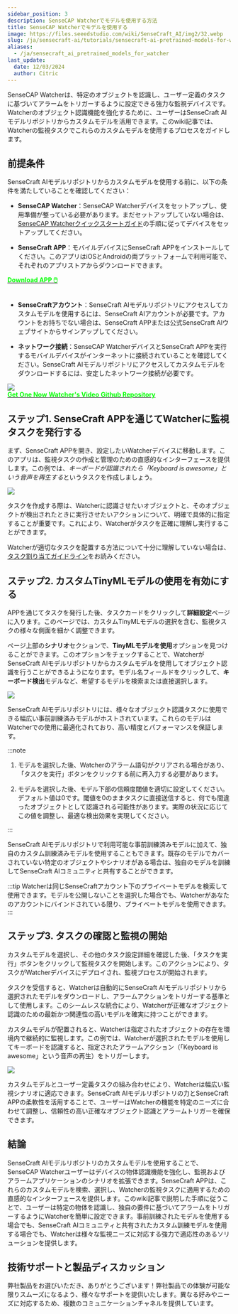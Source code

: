 ```yaml
---
sidebar_position: 3
description: SenseCAP Watcherでモデルを使用する方法
title: SenseCAP Watcherでモデルを使用する
image: https://files.seeedstudio.com/wiki/SenseCraft_AI/img2/32.webp
slug: /ja/sensecraft-ai/tutorials/sensecraft-ai-pretrained-models-for-watcher
aliases:
  - /ja/sensecraft_ai_pretrained_models_for_watcher
last_update:
  date: 12/03/2024
  author: Citric
---
```


SenseCAP Watcherは、特定のオブジェクトを認識し、ユーザー定義のタスクに基づいてアラームをトリガーするように設定できる強力な監視デバイスです。Watcherのオブジェクト認識機能を強化するために、ユーザーはSenseCraft AIモデルリポジトリからカスタムモデルを活用できます。このwiki記事では、Watcherの監視タスクでこれらのカスタムモデルを使用するプロセスをガイドします。

## 前提条件

SenseCraft AIモデルリポジトリからカスタムモデルを使用する前に、以下の条件を満たしていることを確認してください：

- **SenseCAP Watcher**：SenseCAP Watcherデバイスをセットアップし、使用準備が整っている必要があります。まだセットアップしていない場合は、[SenseCAP Watcherクイックスタートガイド](https://wiki.seeedstudio.com/getting_started_with_watcher/)の手順に従ってデバイスをセットアップしてください。

- **SenseCraft APP**：モバイルデバイスにSenseCraft APPをインストールしてください。このアプリはiOSとAndroidの両プラットフォームで利用可能で、それぞれのアプリストアからダウンロードできます。

<div class="get_one_now_container" style={{textAlign: 'center'}}>
    <a class="get_one_now_item" href="https://sensecraft-app-download.seeed.cc" target="_blank" rel="noopener noreferrer">
            <strong><span><font color={'FFFFFF'} size={"4"}> Download APP 🖱️</font></span></strong>
    </a>
</div>

<br />

- **SenseCraftアカウント**：SenseCraft AIモデルリポジトリにアクセスしてカスタムモデルを使用するには、SenseCraft AIアカウントが必要です。アカウントをお持ちでない場合は、SenseCraft APPまたは公式SenseCraft AIウェブサイトからサインアップしてください。

- **ネットワーク接続**：SenseCAP WatcherデバイスとSenseCraft APPを実行するモバイルデバイスがインターネットに接続されていることを確認してください。SenseCraft AIモデルリポジトリにアクセスしてカスタムモデルをダウンロードするには、安定したネットワーク接続が必要です。

<div style={{textAlign:'center'}}><img src="https://files.seeedstudio.com/wiki/watcher_getting_started/watcherKS.jpg" style={{width:1000, height:'auto'}}/></div>

<div class="get_one_now_container" style={{textAlign: 'center'}}>
    <a class="get_one_now_item" href="https://www.seeedstudio.com/SenseCAP-Watcher-W1-A-p-5979.html" target="_blank">
            <strong><span><font color={'FFFFFF'} size={"4"}> Get One Now</font></span></strong>
    </a>
    <a class="get_one_now_item" href="https://www.youtube.com/watch?v=ny22Z0cAIqE" target="_blank" rel="noopener noreferrer">
            <strong><span><font color={'FFFFFF'} size={"4"}> Watcher's Video</font></span></strong>
    </a>
    <a class="get_one_now_item" href="https://github.com/Seeed-Studio/OSHW-SenseCAP-Watcher" target="_blank" rel="noopener noreferrer">
            <strong><span><font color={'FFFFFF'} size={"4"}> Github Repository</font></span></strong>
    </a>
</div>

## ステップ1. SenseCraft APPを通じてWatcherに監視タスクを発行する

まず、SenseCraft APPを開き、設定したいWatcherデバイスに移動します。このアプリは、監視タスクの作成と管理のための直感的なインターフェースを提供します。この例では、*キーボードが認識されたら「Keyboard is awesome」という音声を再生する*というタスクを作成しましょう。

<div style={{textAlign:'center'}}><img src="https://files.seeedstudio.com/wiki/SenseCraft_AI/img2/31.png" style={{width:250, height:'auto'}}/></div>

タスクを作成する際は、Watcherに認識させたいオブジェクトと、そのオブジェクトが検出されたときに実行させたいアクションについて、明確で具体的に指定することが重要です。これにより、Watcherがタスクを正確に理解し実行することができます。

Watcherが適切なタスクを配置する方法について十分に理解していない場合は、[タスク割り当てガイドライン](https://wiki.seeedstudio.com/getting_started_with_watcher_task/)をお読みください。

## ステップ2. カスタムTinyMLモデルの使用を有効にする

APPを通じてタスクを発行した後、タスクカードをクリックして**詳細設定**ページに入ります。このページでは、カスタムTinyMLモデルの選択を含む、監視タスクの様々な側面を細かく調整できます。

ページ上部の**シナリオ**セクションで、**TinyMLモデルを使用**オプションを見つけることができます。このオプションをチェックすることで、WatcherがSenseCraft AIモデルリポジトリからカスタムモデルを使用してオブジェクト認識を行うことができるようになります。モデル名フィールドをクリックして、**キーボード検出**モデルなど、希望するモデルを検索または直接選択します。

<div style={{textAlign:'center'}}><img src="https://files.seeedstudio.com/wiki/SenseCraft_AI/img2/32.png" style={{width:1000, height:'auto'}}/></div>

SenseCraft AIモデルリポジトリには、様々なオブジェクト認識タスクに使用できる幅広い事前訓練済みモデルがホストされています。これらのモデルはWatcherでの使用に最適化されており、高い精度とパフォーマンスを保証します。

:::note

1. モデルを選択した後、Watcherのアラーム語句がクリアされる場合があり、「タスクを実行」ボタンをクリックする前に再入力する必要があります。

2. モデルを選択した後、モデル下部の信頼度閾値を適切に設定してください。デフォルト値は0です。閾値を0のままタスクに直接送信すると、何でも間違ったオブジェクトとして認識される可能性があります。実際の状況に応じてこの値を調整し、最適な検出効果を実現してください。

:::

SenseCraft AIモデルリポジトリで利用可能な事前訓練済みモデルに加えて、独自のカスタム訓練済みモデルを使用することもできます。既存のモデルでカバーされていない特定のオブジェクトやシナリオがある場合は、独自のモデルを訓練してSenseCraft AIコミュニティと共有することができます。

:::tip
Watcherは同じSenseCraftアカウント下のプライベートモデルを検索して使用できます。モデルを公開しないことを選択した場合でも、Watcherがあなたのアカウントにバインドされている限り、プライベートモデルを使用できます。
:::

## ステップ3. タスクの確認と監視の開始

カスタムモデルを選択し、その他のタスク設定詳細を確認した後、「タスクを実行」ボタンをクリックして監視タスクを開始します。このアクションにより、タスクがWatcherデバイスにデプロイされ、監視プロセスが開始されます。

タスクを受信すると、Watcherは自動的にSenseCraft AIモデルリポジトリから選択されたモデルをダウンロードし、アラームアクションをトリガーする基準として使用します。このシームレスな統合により、Watcherが正確なオブジェクト認識のための最新かつ関連性の高いモデルを確実に持つことができます。

カスタムモデルが配置されると、Watcherは指定されたオブジェクトの存在を環境内で継続的に監視します。この例では、Watcherが選択されたモデルを使用してキーボードを認識すると、指定されたアラームアクション（「Keyboard is awesome」という音声の再生）をトリガーします。

<div style={{textAlign:'center'}}><img src="https://files.seeedstudio.com/wiki/SenseCraft_AI/img2/33.png" style={{width:600, height:'auto'}}/></div>

カスタムモデルとユーザー定義タスクの組み合わせにより、Watcherは幅広い監視シナリオに適応できます。SenseCraft AIモデルリポジトリの力とSenseCraft APPの柔軟性を活用することで、ユーザーはWatcherの機能を特定のニーズに合わせて調整し、信頼性の高い正確なオブジェクト認識とアラームトリガーを確保できます。

## 結論

SenseCraft AIモデルリポジトリのカスタムモデルを使用することで、SenseCAP Watcherユーザーはデバイスの物体認識機能を強化し、監視およびアラームアプリケーションのシナリオを拡張できます。SenseCraft APPは、これらのカスタムモデルを検索、選択し、Watcherの監視タスクに適用するための直感的なインターフェースを提供します。このwiki記事で説明した手順に従うことで、ユーザーは特定の物体を認識し、独自の要件に基づいてアラームをトリガーするようにWatcherを簡単に設定できます。事前訓練されたモデルを使用する場合でも、SenseCraft AIコミュニティと共有されたカスタム訓練モデルを使用する場合でも、Watcherは様々な監視ニーズに対応する強力で適応性のあるソリューションを提供します。

## 技術サポートと製品ディスカッション

弊社製品をお選びいただき、ありがとうございます！弊社製品での体験が可能な限りスムーズになるよう、様々なサポートを提供いたします。異なる好みやニーズに対応するため、複数のコミュニケーションチャネルを提供しています。

<div class="button_tech_support_container">
<a href="https://discord.com/invite/QqMgVwHT3X" class="button_tech_support_sensecap"></a>
<a href="https://support.sensecapmx.com/portal/en/home" class="button_tech_support_sensecap3"></a>
</div>

<div class="button_tech_support_container">
<a href="mailto:support@sensecapmx.com" class="button_tech_support_sensecap2"></a>
<a href="https://github.com/Seeed-Studio/wiki-documents/discussions/69" class="button_discussion"></a>
</div>
